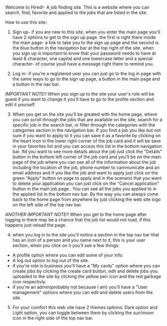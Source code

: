 Welcome to Hired!- A job finding site.
This is a website where you can search, find, favorite and applied to the jobs that are listed in the site.

How to use this site:
1. Sign up- if you are new to this site, when you enter the main page you'll have 2 options to get to the sign up page.
the first is right there inside the main page- a link to take you to the sign up page and the second is the blue button in the navigation bar at the top right of the site.
when you sign up is important to know that your password needs to have at least 8 character, one capital and one lowercase letter and a special character- of course youll have a message right there to remind you.

2. Log in- if you're a registered user you can just go to the log in page with the same ways to go to the sign up page, a button in the main page and a button in the nav bar.


 *IMPORTANT NOTE!!*
 When you sign up to the site your user's role will be guest if you want to change it you'll have to go to the profile section and edit it yourself.


3. When you get on the site you'll be greated with the home page, where you can scroll through the jobs that are available on the site, search for a specific job in the search bar, or filter through the categories with the categories section in the navigation bar.
If you find a job you like but not sure if you want to apply to it you can save it as a favorite by clicking on the heart icon in the lower right corner of the job card and it will be save in your favorites list and you can access this list in the bottom navigation bar.
Ifd you want to see more details about the job just click the "Details" button in the bottom left corner of the job card and you'll be on the main page of the job where you can see all of the information about the job including the location of the job, phone number to cammunicate and an email address and if you like the job and want to apply just click on the green "Apply" button on page to apply and in the scenario that you want to delete your application you can just click on the "Cancel application" button in the main job page .
You can see all the jobs you applied to in the applied list in the bottom nav bar.
By the way you can always come back to the home page from anywhere by just clicking the web site logo on the left side of the top nav bar.


 *ANOTHER IMPORTANT NOTE!!*
 When you get to the home page after logging in there may be a chance that the job list would not load, if this happens just reload the page.


4. when you log in to the site you'll notice a section in the top nav bar that has an icon of a person and you name next to it, this is your user section, when you click on it you'll see a few things:
 - A profile option where you can edit some of your info.
 - A log out option to log out of the site.
 - if you're role is business you'll have a "My cards" option where you can create jobs by clicking the create card button, edit and delete jobs you uploaded to the site by clicking the yellow pen icon and the red garbage icon respectivly.
 - if you're an admin(probably not because I am) you'll have a "User management" options where you can edit and delete users from the site.

5. For your comfort this web site have 2 themes options: Dark option and Light option, you can toggle between them by clicking the sun/moon icon in the right side of the top nav bar.
